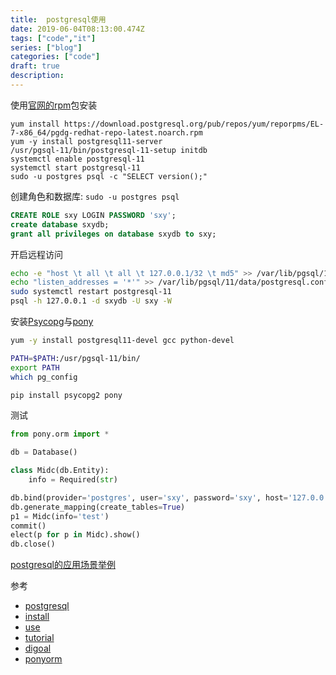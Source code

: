 ```yaml
---
title:  postgresql使用
date: 2019-06-04T08:13:00.474Z
tags: ["code","it"]
series: ["blog"]
categories: ["code"]
draft: true
description:
---
```


使用[官网的rpm](https://www.postgresql.org/download/linux/redhat/)包安装  
```shell
yum install https://download.postgresql.org/pub/repos/yum/reporpms/EL-7-x86_64/pgdg-redhat-repo-latest.noarch.rpm
yum -y install postgresql11-server
/usr/pgsql-11/bin/postgresql-11-setup initdb
systemctl enable postgresql-11
systemctl start postgresql-11
sudo -u postgres psql -c "SELECT version();"
```

创建角色和数据库: `sudo -u postgres psql`  
```sql
CREATE ROLE sxy LOGIN PASSWORD 'sxy';
create database sxydb;
grant all privileges on database sxydb to sxy;
```

开启远程访问  
```bash
echo -e "host \t all \t all \t 127.0.0.1/32 \t md5" >> /var/lib/pgsql/11/data/pg_hba.conf
echo "listen_addresses = '*'" >> /var/lib/pgsql/11/data/postgresql.conf
sudo systemctl restart postgresql-11
psql -h 127.0.0.1 -d sxydb -U sxy -W 
```

安装[Psycopg](http://initd.org/psycopg/)与[pony](https://docs.ponyorm.org/firststeps.html)  
```bash
yum -y install postgresql11-devel gcc python-devel

PATH=$PATH:/usr/pgsql-11/bin/
export PATH
which pg_config

pip install psycopg2 pony
```

测试  
```python
from pony.orm import *

db = Database()

class Midc(db.Entity):
	info = Required(str)

db.bind(provider='postgres', user='sxy', password='sxy', host='127.0.0.1', database='sxydb')
db.generate_mapping(create_tables=True)
p1 = Midc(info='test')
commit()
elect(p for p in Midc).show()
db.close()
```


[postgresql的应用场景举例](https://github.com/digoal/blog/blob/master/201611/20161124_02.md)


参考  
- [postgresql](https://www.postgresql.org/download/linux/redhat/)
- [install](https://linuxize.com/post/how-to-install-postgresql-on-centos-7/)
- [use](https://www.digitalocean.com/community/tutorials/how-to-install-and-use-postgresql-on-centos-7)
- [tutorial](https://www.postgresql.org/docs/11/index.html)
- [digoal](https://github.com/digoal/blog/blob/master/201706/20170601_02.md)
- [ponyorm](https://docs.ponyorm.org/firststeps.html)
